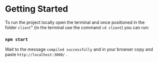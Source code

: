# Getting Started
To run the project locally open the terminal and once positioned in the folder `client`"
(in the terminal use the command `cd client`) you can run:

### `npm start`

Wait to the message `compiled successfully` and in your browser copy and paste `http://localhost:3000/` .